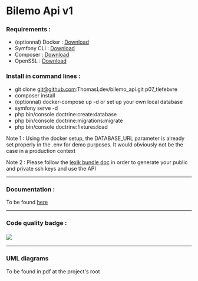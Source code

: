 # Bilemo Api v1

<h3>Requirements : </h2>

- (optionnal) Docker : <a href="https://docs.docker.com/get-docker/" target="_blank">Download</a>
- Symfony CLI : <a href="https://symfony.com/download" target="_blank">Download</a>
- Composer : <a href="https://getcomposer.org/download/" target="_blank">Download</a>
- OpenSSL : <a href="https://www.openssl.org/source/" target="_blank">Download</a>

<h3>Install in command lines : </h3>

- git clone git@github.com:ThomasLdev/bilemo_api.git p07_tlefebvre
- composer install
- (optionnal) docker-compose up -d or set up your own local database
- symfony serve -d
- php bin/console doctrine:create:database
- php bin/console doctrine:migrations:migrate
- php bin/console doctrine:fixtures:load

Note 1 : Using the docker setup, the DATABASE_URL parameter is already set properly in the .env for demo purposes. It would obviously not be the case in a production context <br>

Note 2 : Please follow the <a href="https://github.com/lexik/LexikJWTAuthenticationBundle/blob/2.x/Resources/doc/index.md#getting-started" target="_blank">lexik bundle doc</a> in order to generate your public and private ssh keys and use the API

<hr>

<h3>Documentation :</h3>

To be found <a href="https://localhost:8000/api/doc" target="_blank">here</a>

<hr>

<h3>Code quality badge :
<br /><br />
<a href="https://codeclimate.com/github/ThomasLdev/bilemo_api/maintainability" target="_blank"><img src="https://api.codeclimate.com/v1/badges/1a1733ff9d290cb2c46e/maintainability" /></a>

<hr>

<h3>UML diagrams</h3>

To be found in pdf at the project's root
